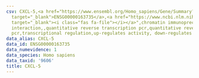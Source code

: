 ```yaml
---
csv: CXCL-5,<a href="https://www.ensembl.org/Homo_sapiens/Gene/Summary?db=core;g=ENSG00000163735"
  target="_blank">ENSG00000163735</a>,<a href="https://www.ncbi.nlm.nih.gov/pubmed/21266308"
  target="_blank"><i class="fas fa-file"></i></a>",chromatin immunoprecipitation assay,direct
  interaction,,quantitative reverse transcription pcr,quantitative reverse transcription
  pcr,transcriptional regulation,up-regulates activity, down-regulates activity
data_alias: CXCL-5
data_id: ENSG00000163735
data_numevidence: 1
data_species: Homo sapiens
data_taxid: '9606'
title: CXCL-5
---
```

